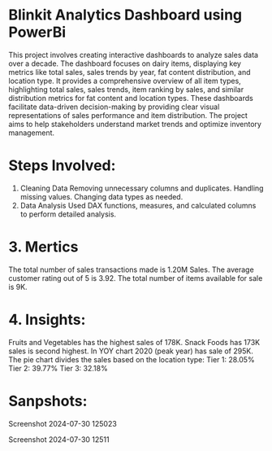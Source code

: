 # Blinkit Analytics Dashboard using PowerBi
This project involves creating interactive dashboards to analyze sales data over a decade. The dashboard focuses on dairy items, displaying key metrics like total sales, sales trends by year, fat content distribution, and location type. It provides a comprehensive overview of all item types, highlighting total sales, sales trends, item ranking by sales, and similar distribution metrics for fat content and location types. These dashboards facilitate data-driven decision-making by providing clear visual representations of sales performance and item distribution. The project aims to help stakeholders understand market trends and optimize inventory management.

# Steps Involved:
1. Cleaning Data
  Removing unnecessary columns and duplicates.
  Handling missing values.
  Changing data types as needed.
2. Data Analysis
Used DAX functions, measures, and calculated columns to perform detailed analysis.
# 3. Mertics
The total number of sales transactions made is 1.20M Sales.
The average customer rating out of 5 is 3.92.
The total number of items available for sale is 9K.
# 4. Insights:
Fruits and Vegetables has the highest sales of 178K.
Snack Foods has 173K sales is second highest.
In YOY chart 2020 (peak year) has sale of 295K.
The pie chart divides the sales based on the location type:
Tier 1: 28.05%
Tier 2: 39.77%
Tier 3: 32.18%
# Sanpshots:
Screenshot 2024-07-30 125023

Screenshot 2024-07-30 12511
